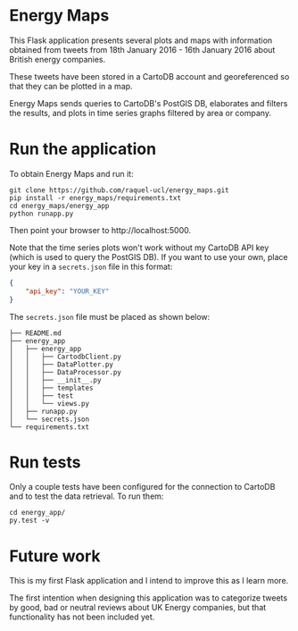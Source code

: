 
# Energy Maps
This Flask application presents several plots and maps with information
obtained from tweets from 18th January 2016 - 16th January 2016 about British
energy companies.

These tweets have been stored in a CartoDB account and georeferenced so that
they can be plotted in a map.

Energy Maps sends queries to CartoDB's PostGIS DB, elaborates and filters the
results, and plots in time series graphs filtered by area or company.

# Run the application
To obtain Energy Maps and run it:

```
git clone https://github.com/raquel-ucl/energy_maps.git
pip install -r energy_maps/requirements.txt
cd energy_maps/energy_app
python runapp.py
```

Then point your browser to http://localhost:5000.

Note that the time series plots won't work without my CartoDB API key (which is
used to query the PostGIS DB). If you want to use your own, place your key in
a `secrets.json` file in this format:

```json
{
    "api_key": "YOUR_KEY"
}
```

The `secrets.json` file must be placed as shown below:

```
├── README.md
├── energy_app
│   ├── energy_app
│   │   ├── CartodbClient.py
│   │   ├── DataPlotter.py
│   │   ├── DataProcessor.py
│   │   ├── __init__.py
│   │   ├── templates
│   │   ├── test
│   │   └── views.py
│   ├── runapp.py
│   └── secrets.json
└── requirements.txt
```


# Run tests
Only a couple tests have been configured for the connection to CartoDB and to
test the data retrieval. To run them:

```
cd energy_app/
py.test -v
```

# Future work
This is my first Flask application and I intend to improve this as I learn more.

The first intention when designing this application was to categorize tweets
by good, bad or neutral reviews about UK Energy companies, but that 
functionality has not been included yet.
